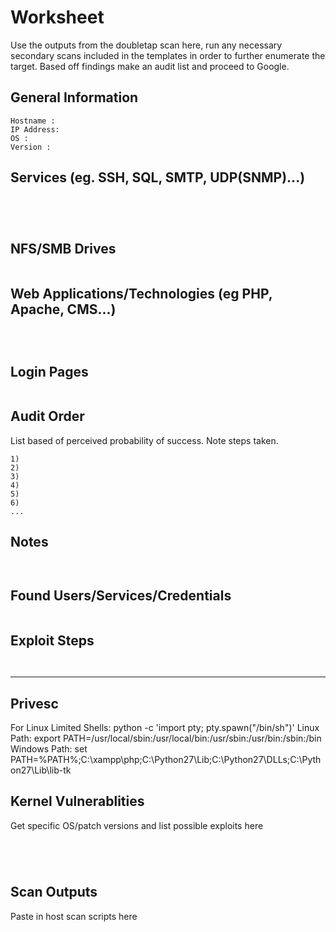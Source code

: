# Worksheet
Use the outputs from the doubletap scan here, run any necessary secondary scans included in the templates
in order to further enumerate the target. Based off findings make an audit list and proceed to Google.

## General Information
```
Hostname :
IP Address:
OS :
Version :
```

## Services (eg. SSH, SQL, SMTP, UDP(SNMP)...)
```




```

## NFS/SMB Drives
```

```

## Web Applications/Technologies (eg PHP, Apache, CMS...)
```



```

## Login Pages
```

```

## Audit Order
List based of perceived probability of success. Note steps taken.
```
1)
2)
3)
4)
5)
6)
...
```
## Notes
```


```
## Found Users/Services/Credentials
```

```
## Exploit Steps
```


```

------------------------------------------------------------------------
Privesc
------------------------------------------------------------------------
For Linux Limited Shells:
python -c 'import pty; pty.spawn("/bin/sh")'
Linux Path:
export PATH=/usr/local/sbin:/usr/local/bin:/usr/sbin:/usr/bin:/sbin:/bin
Windows Path:
set PATH=%PATH%;C:\xampp\php;C:\Python27\Lib;C:\Python27\DLLs;C:\Python27\Lib\lib-tk

## Kernel Vulnerablities
Get specific OS/patch versions and list possible exploits here
```




```

## Scan Outputs
Paste in host scan scripts here
```


```
